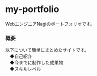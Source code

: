 # my-portfolio
WebエンジニアNagiのポートフォリオです。
<h3>概要</h3>
以下について簡単にまとめたサイトです。
</br>　◆自己紹介
</br>　◆今までに制作した成果物
</br>　◆スキルレベル
